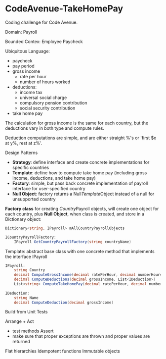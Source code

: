 # CodeAvenue-TakeHomePay
Coding challenge for Code Avenue.

Domain:
Payroll

Bounded Contex:
Employee Paycheck

Ubiquitous Language:
+ paycheck
+ pay period
+ gross income
	+ rate per hour
	+ number of hours worked
+ deductions:
	+ income tax
	+ universal social charge
	+ compulsory pension contribution
	+ social security contribution
+ take home pay

The calculation for gross income is the same for each country, but the deductions vary in both type and compute rules.

Deduction computations are simple, and are either straight %'s or 'first $x at y%, rest at z%'.

Design Patterns
+ **Strategy**: define interface and create concrete implementations for specific countries
+ **Template**: define how to compute take home pay (including gross income, deductions, and take home pay)
+ **Factory**: simple, but pass back concrete implementation of payroll interface for user-specified country
+ **Null Object**: factory returns a Null*Template*Object instead of a null for unsupported country

**Factory class** for creating *Country*Payroll objects, will create one object for each country, plus **Null Object**, when class is created, and store in a Dictionary object: 
```C#
Dictionary<string, IPayroll> mAllCountryPayrollObjects

ICountryPayrollFactory:
	IPayroll GetCountryPayrollFactory(string countryName)
```
Template: abstract base class with one concrete method that implements the interface IPayroll
```C#
IPayroll:
	string Country
	decimal ComputeGrossIncome(decimal ratePerHour, decimal numberHours)
	decimal ComputeDeductions(decimal grossIncome, List<IDeduction>)
	List<string> ComputeTakeHomePay(decimal ratePerHour, decimal numberHours, out decimal takeHomePay)
	
IDeduction:
	string Name
	decimal ComputeDeduction(decimal grossIncome)
```

Build from Unit Tests

Arrange
+ 
Act
+ test methods
Assert
+ make sure that proper exceptions are thrown and proper values are returned

Flat hierarchies
Idempotent functions
Immutable objects
